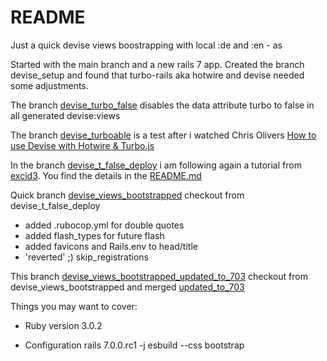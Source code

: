 # README
Just a quick devise views boostrapping with local :de and :en - as

Started with the main branch and a new rails 7 app. Created the branch devise_setup and found that turbo-rails aka hotwire and devise needed some adjustments.

The branch [devise_turbo_false](https://github.com/i-Captain/rails_7_devise_starter/tree/devise_turbo_false) disables the data attribute turbo to false in all generated devise:views

The branch [devise_turboable](https://github.com/i-Captain/rails_7_devise_starter/tree/devise_turboable) is a test after i watched Chris Olivers [How to use Devise with Hotwire & Turbo.js](https://gorails.com/episodes/devise-hotwire-turbo?autoplay=1) 

In the branch [devise_t_false_deploy](https://github.com/i-Captain/rails_7_devise_starter/tree/devise_t_false_deploy) i am following again a tutorial from [excid3](https://github.com/excid3). You find the details in the [README.md](https://github.com/i-Captain/rails_7_devise_starter/tree/devise_t_false_deploy/README.md)

Quick branch [devise_views_bootstrapped](https://github.com/i-Captain/rails_7_devise_starter/tree/devise_views_bootstrapped) checkout from devise_t_false_deploy

- added .rubocop.yml for double quotes
- added flash_types for future flash
- added favicons and Rails.env to head/title
- 'reverted' ;) skip_registrations

This branch [devise_views_bootstrapped_updated_to_703](https://github.com/i-Captain/rails_7_devise_starter/tree/devise_views_bootstrapped_updated_to_703) checkout from devise_views_bootstrapped and merged [updated_to_703](https://github.com/i-Captain/rails_7_devise_starter/tree/updated_to_703) 

Things you may want to cover:

* Ruby version 3.0.2

* Configuration rails 7.0.0.rc1 -j esbuild --css bootstrap


